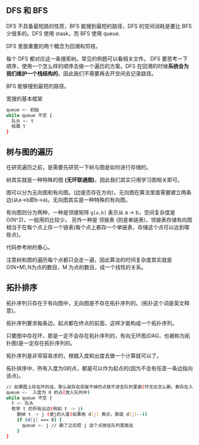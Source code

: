 ## DFS 和 BFS 
DFS 不具备最短路的性质，BFS 能搜到最短的路径，DFS 的空间消耗是要比 BFS 少很多的。DFS 使用 stask，而 BFS 使用 queue.

DFS 里面重要的两个概念为回溯和剪枝。

每个 DFS 都对应这一条搜索树。常见的例题可以看相关文件。
DFS 要思考一下顺序，使用一个怎么样的顺序去做一个遍历的方案。DFS 在回溯的时候**系统会为我们维护一个栈结构的**，因此我们不需要再去开空间去记录路径。

BFS 能够搜到最短的路径。

宽搜的基本框架
```bash
queue <- 初始
while queue 不空 {
  队头 <- t
  拓展 t
}

```

## 树与图的遍历
在研究遍历之前，是需要先研究一下树与图是如何进行存储的。

树其实就是一种特殊的图 **(无环联通图)**。因此我们其实只用学习图相关即可。

图可以分为无向图和有向图。(边是否存在方向)，无向图在算法里面需要建立两条边(从a->b即b->a)。无向图其实是一种特殊的有向图。

有向图则分为两种，一种是领接矩阵 `g[a,b]` 表示从 a -> b，空间复杂度是 O(N^2)，一般用的比较少。
另外一种是 领接表 (则是单链表)，领接表存储有向图相当于在每个点上存一个链表(每个点上都存一个单链表，存储这个点可以达到哪些点)。

代码参考树的重心。

注意树和图的遍历每个点都只会走一遍，因此算法的时间复杂度其实就是 O(N+M),N为点的数目，M 为点的数目，成一个线性的关系。


## 拓扑排序
拓扑序列只存在于有向图中，无向图是不存在拓扑序列的。(拓扑这个词是英文释意)。

拓扑序列要求每条边，起点都在终点的前面，这样才能构成一个拓扑序列。

只要图中存在环，那是一定不会存在拓扑序列的，有向无环图(DAG，也被称为拓扑图)是一定存在拓扑序列的。

拓扑序列是非常容易求的，根据入度和出度去做一个计算就可以了。

拓扑排序中，所有入度为0的点，都是可以作为起点的(因为不会有任意一条边指向该点)。

```bash
// 如果图上存在环的话，那么就存在突破不掉的点放不进去队列里面(环无论怎么删，都存在入度不为0的点)
queue <-  入度为 0 的点(放入队列中)
while queue 不空 {
  t <- 队头
  枚举 t 的所有出边(例如 t -> j)
    删掉 t -> j (使j的入度(如果用 d[j] 表示，那就 d[j]--))
    if (d[j] === 0) {
      queue <- j // 删了之后把 j 这个点放在队列里面去
    }
}
```
